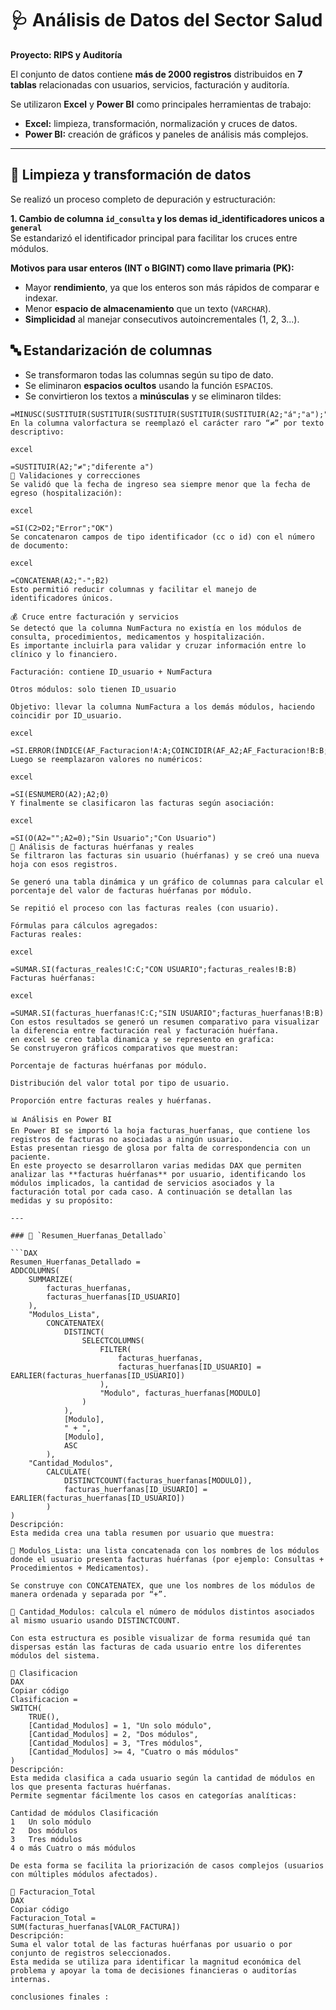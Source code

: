 # 🩺 Análisis de Datos del Sector Salud  
**Proyecto: RIPS y Auditoría**

El conjunto de datos contiene **más de 2000 registros** distribuidos en **7 tablas** relacionadas con usuarios, servicios, facturación y auditoría.  

Se utilizaron **Excel** y **Power BI** como principales herramientas de trabajo:

- **Excel:** limpieza, transformación, normalización y cruces de datos.  
- **Power BI:** creación de gráficos y paneles de análisis más complejos.

---

## 🧹 Limpieza y transformación de datos

Se realizó un proceso completo de depuración y estructuración:

**1. Cambio de columna `id_consulta` y los demas id_identificadores unicos a `general`**  
Se estandarizó el identificador principal para facilitar los cruces entre módulos.

**Motivos para usar enteros (INT o BIGINT) como llave primaria (PK):**
- Mayor **rendimiento**, ya que los enteros son más rápidos de comparar e indexar.  
- Menor **espacio de almacenamiento** que un texto (`VARCHAR`).  
- **Simplicidad** al manejar consecutivos autoincrementales (1, 2, 3...).


## 🔤 Estandarización de columnas

- Se transformaron todas las columnas según su tipo de dato.  
- Se eliminaron **espacios ocultos** usando la función `ESPACIOS`.  
- Se convirtieron los textos a **minúsculas** y se eliminaron tildes:

```excel
=MINUSC(SUSTITUIR(SUSTITUIR(SUSTITUIR(SUSTITUIR(SUSTITUIR(A2;"á";"a");"é";"e");"í";"i");"ó";"o");"ú";"u"))
En la columna valorfactura se reemplazó el carácter raro “≠” por texto descriptivo:

excel

=SUSTITUIR(A2;"≠";"diferente a")
📅 Validaciones y correcciones
Se validó que la fecha de ingreso sea siempre menor que la fecha de egreso (hospitalización):

excel

=SI(C2>D2;"Error";"OK")
Se concatenaron campos de tipo identificador (cc o id) con el número de documento:

excel

=CONCATENAR(A2;"-";B2)
Esto permitió reducir columnas y facilitar el manejo de identificadores únicos.

💰 Cruce entre facturación y servicios
Se detectó que la columna NumFactura no existía en los módulos de consulta, procedimientos, medicamentos y hospitalización.
Es importante incluirla para validar y cruzar información entre lo clínico y lo financiero.

Facturación: contiene ID_usuario + NumFactura

Otros módulos: solo tienen ID_usuario

Objetivo: llevar la columna NumFactura a los demás módulos, haciendo coincidir por ID_usuario.

excel

=SI.ERROR(ÍNDICE(AF_Facturacion!A:A;COINCIDIR(AF_A2;AF_Facturacion!B:B;0));"F0000")
Luego se reemplazaron valores no numéricos:

excel

=SI(ESNUMERO(A2);A2;0)
Y finalmente se clasificaron las facturas según asociación:

excel

=SI(O(A2="";A2=0);"Sin Usuario";"Con Usuario")
🧾 Análisis de facturas huérfanas y reales
Se filtraron las facturas sin usuario (huérfanas) y se creó una nueva hoja con esos registros.

Se generó una tabla dinámica y un gráfico de columnas para calcular el porcentaje del valor de facturas huérfanas por módulo.

Se repitió el proceso con las facturas reales (con usuario).

Fórmulas para cálculos agregados:
Facturas reales:

excel

=SUMAR.SI(facturas_reales!C:C;"CON USUARIO";facturas_reales!B:B)
Facturas huérfanas:

excel

=SUMAR.SI(facturas_huerfanas!C:C;"SIN USUARIO";facturas_huerfanas!B:B)
Con estos resultados se generó un resumen comparativo para visualizar la diferencia entre facturación real y facturación huérfana.
en excel se creo tabla dinamica y se represento en grafica:
Se construyeron gráficos comparativos que muestran:

Porcentaje de facturas huérfanas por módulo.

Distribución del valor total por tipo de usuario.

Proporción entre facturas reales y huérfanas.

📊 Análisis en Power BI
En Power BI se importó la hoja facturas_huerfanas, que contiene los registros de facturas no asociadas a ningún usuario.
Estas presentan riesgo de glosa por falta de correspondencia con un paciente.
En este proyecto se desarrollaron varias medidas DAX que permiten analizar las **facturas huérfanas** por usuario, identificando los módulos implicados, la cantidad de servicios asociados y la facturación total por cada caso. A continuación se detallan las medidas y su propósito:

---

### 🔹 `Resumen_Huerfanas_Detallado`

```DAX
Resumen_Huerfanas_Detallado =
ADDCOLUMNS(
    SUMMARIZE(
        facturas_huerfanas,
        facturas_huerfanas[ID_USUARIO]
    ),
    "Modulos_Lista",
        CONCATENATEX(
            DISTINCT(
                SELECTCOLUMNS(
                    FILTER(
                        facturas_huerfanas,
                        facturas_huerfanas[ID_USUARIO] = EARLIER(facturas_huerfanas[ID_USUARIO])
                    ),
                    "Modulo", facturas_huerfanas[MODULO]
                )
            ),
            [Modulo],
            " + ",
            [Modulo],
            ASC
        ),
    "Cantidad_Modulos",
        CALCULATE(
            DISTINCTCOUNT(facturas_huerfanas[MODULO]),
            facturas_huerfanas[ID_USUARIO] = EARLIER(facturas_huerfanas[ID_USUARIO])
        )
)
Descripción:
Esta medida crea una tabla resumen por usuario que muestra:

🔸 Modulos_Lista: una lista concatenada con los nombres de los módulos donde el usuario presenta facturas huérfanas (por ejemplo: Consultas + Procedimientos + Medicamentos).

Se construye con CONCATENATEX, que une los nombres de los módulos de manera ordenada y separada por “+”.

🔸 Cantidad_Modulos: calcula el número de módulos distintos asociados al mismo usuario usando DISTINCTCOUNT.

Con esta estructura es posible visualizar de forma resumida qué tan dispersas están las facturas de cada usuario entre los diferentes módulos del sistema.

🔹 Clasificacion
DAX
Copiar código
Clasificacion =
SWITCH(
    TRUE(),
    [Cantidad_Modulos] = 1, "Un solo módulo",
    [Cantidad_Modulos] = 2, "Dos módulos",
    [Cantidad_Modulos] = 3, "Tres módulos",
    [Cantidad_Modulos] >= 4, "Cuatro o más módulos"
)
Descripción:
Esta medida clasifica a cada usuario según la cantidad de módulos en los que presenta facturas huérfanas.
Permite segmentar fácilmente los casos en categorías analíticas:

Cantidad de módulos	Clasificación
1	Un solo módulo
2	Dos módulos
3	Tres módulos
4 o más	Cuatro o más módulos

De esta forma se facilita la priorización de casos complejos (usuarios con múltiples módulos afectados).

🔹 Facturacion_Total
DAX
Copiar código
Facturacion_Total =
SUM(facturas_huerfanas[VALOR_FACTURA])
Descripción:
Suma el valor total de las facturas huérfanas por usuario o por conjunto de registros seleccionados.
Esta medida se utiliza para identificar la magnitud económica del problema y apoyar la toma de decisiones financieras o auditorías internas.

conclusiones finales :



